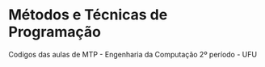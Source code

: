 # Métodos e Técnicas de Programação
Codigos das aulas de MTP - Engenharia da Computação 2º período - UFU
